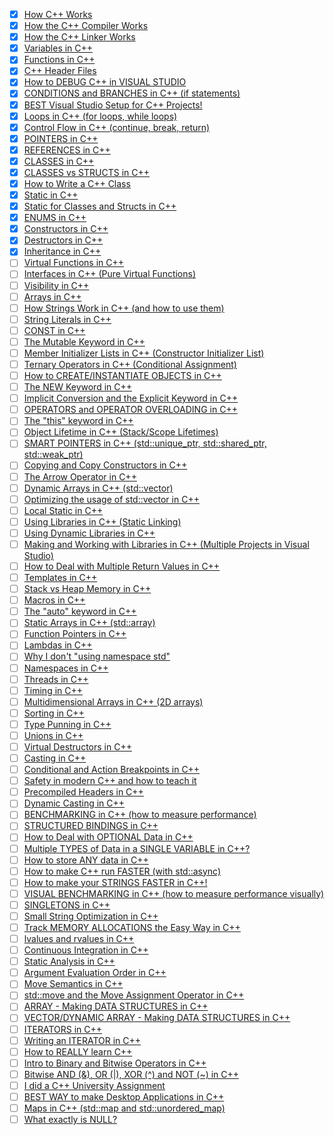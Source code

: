 - [x] [How C++ Works](https://www.youtube.com/watch?v=SfGuIVzE_Os)
- [x] [How the C++ Compiler Works](https://www.youtube.com/watch?v=3tIqpEmWMLI)
- [x] [How the C++ Linker Works](https://www.youtube.com/watch?v=H4s55GgAg0I)
- [x] [Variables in C++](https://www.youtube.com/watch?v=zB9RI8_wExo)
- [x] [Functions in C++](https://www.youtube.com/watch?v=V9zuox47zr0)
- [x] [C++ Header Files](https://www.youtube.com/watch?v=9RJTQmK0YPI)
- [x] [How to DEBUG C++ in VISUAL STUDIO](https://www.youtube.com/watch?v=0ebzPwixrJA)
- [x] [CONDITIONS and BRANCHES in C++ (if statements)](https://www.youtube.com/watch?v=qEgCT87KOfc)
- [x] [BEST Visual Studio Setup for C++ Projects!](https://www.youtube.com/watch?v=qeH9Xv_90KM)
- [x] [Loops in C++ (for loops, while loops)](https://www.youtube.com/watch?v=_1AwR-un4Hk)
- [x] [Control Flow in C++ (continue, break, return)](https://www.youtube.com/watch?v=a3IZ8WaIFAA)
- [x] [POINTERS in C++](https://www.youtube.com/watch?v=DTxHyVn0ODg)
- [x] [REFERENCES in C++](https://www.youtube.com/watch?v=IzoFn3dfsPA)
- [x] [CLASSES in C++](https://www.youtube.com/watch?v=2BP8NhxjrO0)
- [x] [CLASSES vs STRUCTS in C++](https://www.youtube.com/watch?v=fLgTtaqqJp0)
- [x] [How to Write a C++ Class](https://www.youtube.com/watch?v=3dHBFBw13E0)
- [x] [Static in C++](https://www.youtube.com/watch?v=f3FVU-iwNuA)
- [x] [Static for Classes and Structs in C++](https://www.youtube.com/watch?v=V-BFlMrBtqQ)
- [x] [ENUMS in C++](https://www.youtube.com/watch?v=x55jfOd5PEE)
- [x] [Constructors in C++](https://www.youtube.com/watch?v=FXhALMsHwEY)
- [x] [Destructors in C++](https://www.youtube.com/watch?v=D8cWquReFqw)
- [x] [Inheritance in C++](https://www.youtube.com/watch?v=X8nYM8wdNRE)
- [ ] [Virtual Functions in C++](https://www.youtube.com/watch?v=oIV2KchSyGQ)
- [ ] [Interfaces in C++ (Pure Virtual Functions)](https://www.youtube.com/watch?v=UWAdd13EfM8)
- [ ] [Visibility in C++](https://www.youtube.com/watch?v=6OVQ8nh3KP0)
- [ ] [Arrays in C++](https://www.youtube.com/watch?v=ENDaJi08jCU)
- [ ] [How Strings Work in C++ (and how to use them)](https://www.youtube.com/watch?v=ijIxcB9qjaU)
- [ ] [String Literals in C++](https://www.youtube.com/watch?v=FeHZHF0f2dw)
- [ ] [CONST in C++](https://www.youtube.com/watch?v=4fJBrditnJU)
- [ ] [The Mutable Keyword in C++](https://www.youtube.com/watch?v=bP9z3H3cVMY)
- [ ] [Member Initializer Lists in C++ (Constructor Initializer List)](https://www.youtube.com/watch?v=1nfuYMXjZsA)
- [ ] [Ternary Operators in C++ (Conditional Assignment)](https://www.youtube.com/watch?v=ezqsL-st8qg)
- [ ] [How to CREATE/INSTANTIATE OBJECTS in C++](https://www.youtube.com/watch?v=Ks97R1knQDY)
- [ ] [The NEW Keyword in C++](https://www.youtube.com/watch?v=NUZdUSqsCs4)
- [ ] [Implicit Conversion and the Explicit Keyword in C++](https://www.youtube.com/watch?v=Rr1NX1lH3oE)
- [ ] [OPERATORS and OPERATOR OVERLOADING in C++](https://www.youtube.com/watch?v=mS9755gF66w)
- [ ] [The "this" keyword in C++](https://www.youtube.com/watch?v=Z_hPJ_EhceI)
- [ ] [Object Lifetime in C++ (Stack/Scope Lifetimes)](https://www.youtube.com/watch?v=iNuTwvD6ciI)
- [ ] [SMART POINTERS in C++ (std::unique_ptr, std::shared_ptr, std::weak_ptr)](https://www.youtube.com/watch?v=UOB7-B2MfwA)
- [ ] [Copying and Copy Constructors in C++](https://www.youtube.com/watch?v=BvR1Pgzzr38)
- [ ] [The Arrow Operator in C++](https://www.youtube.com/watch?v=4p3grlSpWYA)
- [ ] [Dynamic Arrays in C++ (std::vector)](https://www.youtube.com/watch?v=PocJ5jXv8No)
- [ ] [Optimizing the usage of std::vector in C++](https://www.youtube.com/watch?v=HcESuwmlHEY)
- [ ] [Local Static in C++](https://www.youtube.com/watch?v=f7mtWD9GdJ4)
- [ ] [Using Libraries in C++ (Static Linking)](https://www.youtube.com/watch?v=or1dAmUO8k0)
- [ ] [Using Dynamic Libraries in C++](https://www.youtube.com/watch?v=pLy69V2F_8M)
- [ ] [Making and Working with Libraries in C++ (Multiple Projects in Visual Studio)](https://www.youtube.com/watch?v=Wt4dxDNmDA8)
- [ ] [How to Deal with Multiple Return Values in C++](https://www.youtube.com/watch?v=3cm0VckC8q0)
- [ ] [Templates in C++](https://www.youtube.com/watch?v=I-hZkUa9mIs)
- [ ] [Stack vs Heap Memory in C++](https://www.youtube.com/watch?v=wJ1L2nSIV1s)
- [ ] [Macros in C++](https://www.youtube.com/watch?v=j3mYki1SrKE)
- [ ] [The "auto" keyword in C++](https://www.youtube.com/watch?v=2vOPEuiGXVo)
- [ ] [Static Arrays in C++ (std::array)](https://www.youtube.com/watch?v=Hw42GkHPyvk)
- [ ] [Function Pointers in C++](https://www.youtube.com/watch?v=p4sDgQ-jao4)
- [ ] [Lambdas in C++](https://www.youtube.com/watch?v=mWgmBBz0y8c)
- [ ] [Why I don't "using namespace std"](https://www.youtube.com/watch?v=4NYC-VU-svE)
- [ ] [Namespaces in C++](https://www.youtube.com/watch?v=ts1Eek5w7ZA)
- [ ] [Threads in C++](https://www.youtube.com/watch?v=wXBcwHwIt_I)
- [ ] [Timing in C++](https://www.youtube.com/watch?v=oEx5vGNFrLk)
- [ ] [Multidimensional Arrays in C++ (2D arrays)](https://www.youtube.com/watch?v=gNgUMA_Ur0U)
- [ ] [Sorting in C++](https://www.youtube.com/watch?v=x0uUKWJzSO4)
- [ ] [Type Punning in C++](https://www.youtube.com/watch?v=8egZ_5GA9Bc)
- [ ] [Unions in C++](https://www.youtube.com/watch?v=6uqU9Y578n4)
- [ ] [Virtual Destructors in C++](https://www.youtube.com/watch?v=jELbKhGkEi0)
- [ ] [Casting in C++](https://www.youtube.com/watch?v=pWZS1MtxI-A)
- [ ] [Conditional and Action Breakpoints in C++](https://www.youtube.com/watch?v=9ncNA6Co2Nk)
- [ ] [Safety in modern C++ and how to teach it](https://www.youtube.com/watch?v=CWglkNBUmD4)
- [ ] [Precompiled Headers in C++](https://www.youtube.com/watch?v=eSI4wctZUto)
- [ ] [Dynamic Casting in C++](https://www.youtube.com/watch?v=CiHfz6pTolQ)
- [ ] [BENCHMARKING in C++ (how to measure performance)](https://www.youtube.com/watch?v=YG4jexlSAjc)
- [ ] [STRUCTURED BINDINGS in C++](https://www.youtube.com/watch?v=eUsTO5BO3WI)
- [ ] [How to Deal with OPTIONAL Data in C++](https://www.youtube.com/watch?v=UAAiwObNhQ0)
- [ ] [Multiple TYPES of Data in a SINGLE VARIABLE in C++?](https://www.youtube.com/watch?v=qCc_Vqg3hJk)
- [ ] [How to store ANY data in C++](https://www.youtube.com/watch?v=7nPrUBNGRAk)
- [ ] [How to make C++ run FASTER (with std::async)](https://www.youtube.com/watch?v=5HWCsmE9DrE)
- [ ] [How to make your STRINGS FASTER in C++!](https://www.youtube.com/watch?v=ZO68JEgoPeg)
- [ ] [VISUAL BENCHMARKING in C++ (how to measure performance visually)](https://www.youtube.com/watch?v=xlAH4dbMVnU)
- [ ] [SINGLETONS in C++](https://www.youtube.com/watch?v=PPup1yeU45I)
- [ ] [Small String Optimization in C++](https://www.youtube.com/watch?v=S7oVXMzTo4w)
- [ ] [Track MEMORY ALLOCATIONS the Easy Way in C++](https://www.youtube.com/watch?v=sLlGEUO_EGE)
- [ ] [lvalues and rvalues in C++](https://www.youtube.com/watch?v=fbYknr-HPYE)
- [ ] [Continuous Integration in C++](https://www.youtube.com/watch?v=FHPtchw-eHA)
- [ ] [Static Analysis in C++](https://www.youtube.com/watch?v=vYW6TOwFK2M)
- [ ] [Argument Evaluation Order in C++](https://www.youtube.com/watch?v=qYxTP7wrCho)
- [ ] [Move Semantics in C++](https://www.youtube.com/watch?v=ehMg6zvXuMY)
- [ ] [std::move and the Move Assignment Operator in C++](https://www.youtube.com/watch?v=OWNeCTd7yQE)
- [ ] [ARRAY - Making DATA STRUCTURES in C++](https://www.youtube.com/watch?v=TzB5ZeKQIHM)
- [ ] [VECTOR/DYNAMIC ARRAY - Making DATA STRUCTURES in C++](https://www.youtube.com/watch?v=ryRf4Jh_YC0)
- [ ] [ITERATORS in C++](https://www.youtube.com/watch?v=SgcHcbQ0RCQ)
- [ ] [Writing an ITERATOR in C++](https://www.youtube.com/watch?v=F9eDv-YIOQ0)
- [ ] [How to REALLY learn C++](https://www.youtube.com/watch?v=_zQqN5OYCCM)
- [ ] [Intro to Binary and Bitwise Operators in C++](https://www.youtube.com/watch?v=KXwRt7og0gI)
- [ ] [Bitwise AND (&), OR (|), XOR (^) and NOT (~) in C++](https://www.youtube.com/watch?v=HoQhw6_1NAA)
- [ ] [I did a C++ University Assignment](https://www.youtube.com/watch?v=kQsHF7C-FUY)
- [ ] [BEST WAY to make Desktop Applications in C++](https://www.youtube.com/watch?v=vWXrFetSH8w)
- [ ] [Maps in C++ (std::map and std::unordered_map)](https://www.youtube.com/watch?v=KiB0vRi2wlc)
- [ ] [What exactly is NULL?](https://www.youtube.com/watch?v=PksUUwvq-po)
